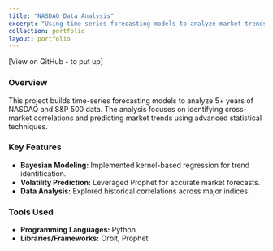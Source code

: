 ```yaml
---
title: "NASDAQ Data Analysis"
excerpt: "Using time-series forecasting models to analyze market trends and correlations."
collection: portfolio
layout: portfolio
---
```


[View on GitHub - to put up]

### Overview
This project builds time-series forecasting models to analyze 5+ years of NASDAQ and S&P 500 data. The analysis focuses on identifying cross-market correlations and predicting market trends using advanced statistical techniques.

### Key Features
- **Bayesian Modeling:** Implemented kernel-based regression for trend identification.
- **Volatility Prediction:** Leveraged Prophet for accurate market forecasts.
- **Data Analysis:** Explored historical correlations across major indices.

### Tools Used
- **Programming Languages:** Python  
- **Libraries/Frameworks:** Orbit, Prophet
